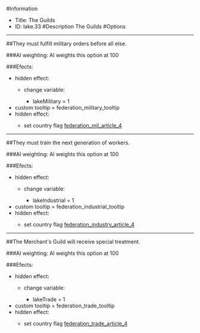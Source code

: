 #Information
 - Title: The Guilds
 - ID: lake.33
#Description
The Guilds
#Options

___
##They must fulfill military orders before all else.

###AI weighting:
AI weights this option at 100


###Efects:<ul><li>hidden effect:</li><ul><li>change variable:</li><ul><li>lakeMilitary = 1</li></ul></ul><li>custom tooltip = federation_military_tooltip</li><li>hidden effect:</li><ul><li>set country flag [federation_mil_article_4](../flags/federation_mil_article_4.md)</li></ul></ul>

___
##They must train the next generation of workers.

###AI weighting:
AI weights this option at 100


###Efects:<ul><li>hidden effect:</li><ul><li>change variable:</li><ul><li>lakeIndustrial = 1</li></ul></ul><li>custom tooltip = federation_industrial_tooltip</li><li>hidden effect:</li><ul><li>set country flag [federation_industry_article_4](../flags/federation_industry_article_4.md)</li></ul></ul>

___
##The Merchant's Guild will receive special treatment.

###AI weighting:
AI weights this option at 100


###Efects:<ul><li>hidden effect:</li><ul><li>change variable:</li><ul><li>lakeTrade = 1</li></ul></ul><li>custom tooltip = federation_trade_tooltip</li><li>hidden effect:</li><ul><li>set country flag [federation_trade_article_4](../flags/federation_trade_article_4.md)</li></ul></ul>

